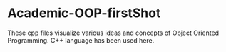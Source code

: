 # Academic-OOP-firstShot

These cpp files visualize various ideas and concepts of Object Oriented Programming.
C++ language has been used here. 

